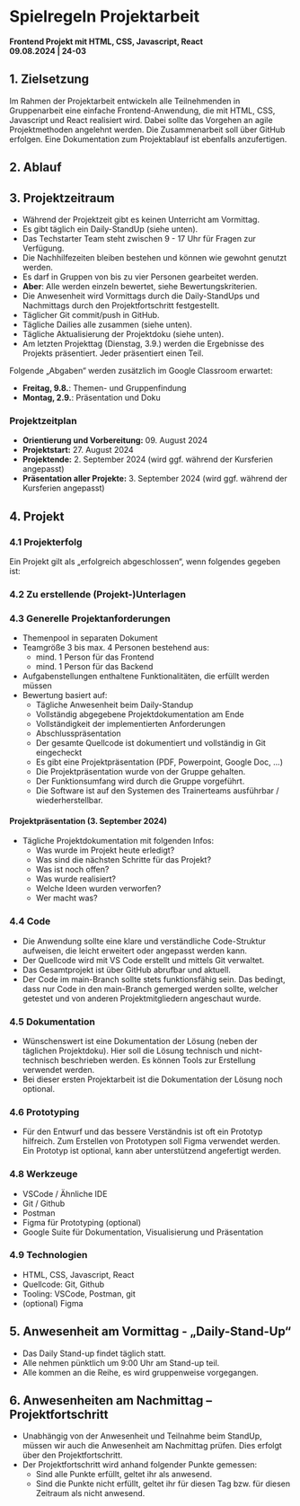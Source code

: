 # Spielregeln Projektarbeit
**Frontend Projekt mit HTML, CSS, Javascript, React**  
**09.08.2024 | 24-03**

## 1. Zielsetzung
Im Rahmen der Projektarbeit entwickeln alle Teilnehmenden in Gruppenarbeit eine einfache Frontend-Anwendung, die mit HTML, CSS, Javascript und React realisiert wird. Dabei sollte das Vorgehen an agile Projektmethoden angelehnt werden. Die Zusammenarbeit soll über GitHub erfolgen. Eine Dokumentation zum Projektablauf ist ebenfalls anzufertigen.

## 2. Ablauf

## 3. Projektzeitraum
- Während der Projektzeit gibt es keinen Unterricht am Vormittag.
- Es gibt täglich ein Daily-StandUp (siehe unten).
- Das Techstarter Team steht zwischen 9 - 17 Uhr für Fragen zur Verfügung.
- Die Nachhilfezeiten bleiben bestehen und können wie gewohnt genutzt werden.
- Es darf in Gruppen von bis zu vier Personen gearbeitet werden.
- **Aber**: Alle werden einzeln bewertet, siehe Bewertungskriterien.
- Die Anwesenheit wird Vormittags durch die Daily-StandUps und Nachmittags durch den Projektfortschritt festgestellt.
- Täglicher Git commit/push in GitHub.
- Tägliche Dailies alle zusammen (siehe unten).
- Tägliche Aktualisierung der Projektdoku (siehe unten).
- Am letzten Projekttag (Dienstag, 3.9.) werden die Ergebnisse des Projekts präsentiert. Jeder präsentiert einen Teil.
  
Folgende „Abgaben“ werden zusätzlich im Google Classroom erwartet:
- **Freitag, 9.8.**: Themen- und Gruppenfindung
- **Montag, 2.9.**: Präsentation und Doku

### Projektzeitplan
- **Orientierung und Vorbereitung:** 09. August 2024
- **Projektstart:** 27. August 2024
- **Projektende:** 2. September 2024 (wird ggf. während der Kursferien angepasst)
- **Präsentation aller Projekte:** 3. September 2024 (wird ggf. während der Kursferien angepasst)

## 4. Projekt

### 4.1 Projekterfolg
Ein Projekt gilt als „erfolgreich abgeschlossen“, wenn folgendes gegeben ist:

### 4.2 Zu erstellende (Projekt-)Unterlagen

### 4.3 Generelle Projektanforderungen
- Themenpool in separaten Dokument
- Teamgröße 3 bis max. 4 Personen bestehend aus:
  - mind. 1 Person für das Frontend
  - mind. 1 Person für das Backend
- Aufgabenstellungen enthaltene Funktionalitäten, die erfüllt werden müssen
- Bewertung basiert auf:
  - Tägliche Anwesenheit beim Daily-Standup
  - Vollständig abgegebene Projektdokumentation am Ende
  - Vollständigkeit der implementierten Anforderungen
  - Abschlusspräsentation
  - Der gesamte Quellcode ist dokumentiert und vollständig in Git eingecheckt
  - Es gibt eine Projektpräsentation (PDF, Powerpoint, Google Doc, ...)
  - Die Projektpräsentation wurde von der Gruppe gehalten.
  - Der Funktionsumfang wird durch die Gruppe vorgeführt.
  - Die Software ist auf den Systemen des Trainerteams ausführbar / wiederherstellbar.

#### Projektpräsentation (3. September 2024)
- Tägliche Projektdokumentation mit folgenden Infos:
  - Was wurde im Projekt heute erledigt?
  - Was sind die nächsten Schritte für das Projekt?
  - Was ist noch offen?
  - Was wurde realisiert?
  - Welche Ideen wurden verworfen?
  - Wer macht was?

### 4.4 Code
- Die Anwendung sollte eine klare und verständliche Code-Struktur aufweisen, die leicht erweitert oder angepasst werden kann.
- Der Quellcode wird mit VS Code erstellt und mittels Git verwaltet.
- Das Gesamtprojekt ist über GitHub abrufbar und aktuell.
- Der Code im main-Branch sollte stets funktionsfähig sein. Das bedingt, dass nur Code in den main-Branch gemerged werden sollte, welcher getestet und von anderen Projektmitgliedern angeschaut wurde.

### 4.5 Dokumentation
- Wünschenswert ist eine Dokumentation der Lösung (neben der täglichen Projektdoku). Hier soll die Lösung technisch und nicht-technisch beschrieben werden. Es können Tools zur Erstellung verwendet werden.
- Bei dieser ersten Projektarbeit ist die Dokumentation der Lösung noch optional.

### 4.6 Prototyping
- Für den Entwurf und das bessere Verständnis ist oft ein Prototyp hilfreich. Zum Erstellen von Prototypen soll Figma verwendet werden. Ein Prototyp ist optional, kann aber unterstützend angefertigt werden.

### 4.8 Werkzeuge
- VSCode / Ähnliche IDE
- Git / Github
- Postman
- Figma für Prototyping (optional)
- Google Suite für Dokumentation, Visualisierung und Präsentation

### 4.9 Technologien
- HTML, CSS, Javascript, React
- Quellcode: Git, Github
- Tooling: VSCode, Postman, git
- (optional) Figma

## 5. Anwesenheit am Vormittag - „Daily-Stand-Up“
- Das Daily Stand-up findet täglich statt.
- Alle nehmen pünktlich um 9:00 Uhr am Stand-up teil.
- Alle kommen an die Reihe, es wird gruppenweise vorgegangen.

## 6. Anwesenheiten am Nachmittag – Projektfortschritt
- Unabhängig von der Anwesenheit und Teilnahme beim StandUp, müssen wir auch die Anwesenheit am Nachmittag prüfen. Dies erfolgt über den Projektfortschritt.
- Der Projektfortschritt wird anhand folgender Punkte gemessen:
  - Sind alle Punkte erfüllt, geltet ihr als anwesend.
  - Sind die Punkte nicht erfüllt, geltet ihr für diesen Tag bzw. für diesen Zeitraum als nicht anwesend.
